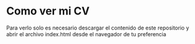 # Como ver mi CV
Para verlo solo es necesario descargar el contenido de este repositorio y abrir el archivo index.html desde el navegador de tu preferencia
